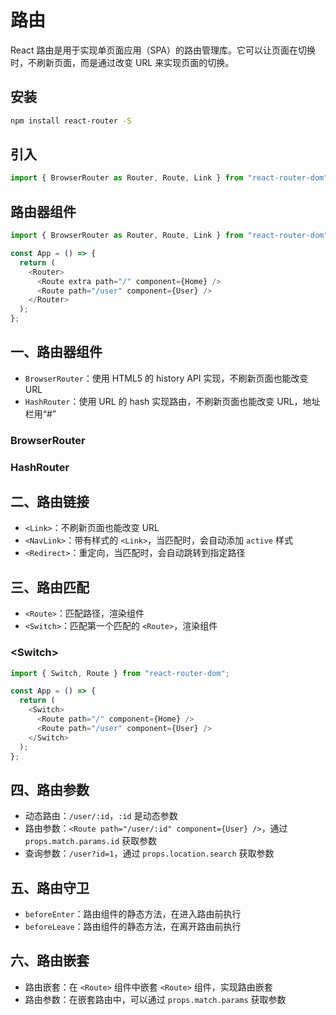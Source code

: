 # 路由

React 路由是用于实现单页面应用（SPA）的路由管理库。它可以让页面在切换时，不刷新页面，而是通过改变 URL 来实现页面的切换。

## 安装

```bash
npm install react-router -S
```

## 引入

```js
import { BrowserRouter as Router, Route, Link } from "react-router-dom";
```

## 路由器组件

```js
import { BrowserRouter as Router, Route, Link } from "react-router-dom";

const App = () => {
  return (
    <Router>
      <Route extra path="/" component={Home} />
      <Route path="/user" component={User} />
    </Router>
  );
};
```

## 一、路由器组件

- `BrowserRouter`：使用 HTML5 的 history API 实现，不刷新页面也能改变 URL
- `HashRouter`：使用 URL 的 hash 实现路由，不刷新页面也能改变 URL，地址栏用“#”

### BrowserRouter

### HashRouter

## 二、路由链接

- `<Link>`：不刷新页面也能改变 URL
- `<NavLink>`：带有样式的 `<Link>`，当匹配时，会自动添加 `active` 样式
- `<Redirect>`：重定向，当匹配时，会自动跳转到指定路径

## 三、路由匹配

- `<Route>`：匹配路径，渲染组件
- `<Switch>`：匹配第一个匹配的 `<Route>`，渲染组件

### &lt;Switch&gt;

```js
import { Switch, Route } from "react-router-dom";

const App = () => {
  return (
    <Switch>
      <Route path="/" component={Home} />
      <Route path="/user" component={User} />
    </Switch>
  );
};
```

## 四、路由参数

- 动态路由：`/user/:id`，`:id` 是动态参数
- 路由参数：`<Route path="/user/:id" component={User} />`，通过 `props.match.params.id` 获取参数
- 查询参数：`/user?id=1`，通过 `props.location.search` 获取参数

## 五、路由守卫

- `beforeEnter`：路由组件的静态方法，在进入路由前执行
- `beforeLeave`：路由组件的静态方法，在离开路由前执行

## 六、路由嵌套

- 路由嵌套：在 `<Route>` 组件中嵌套 `<Route>` 组件，实现路由嵌套
- 路由参数：在嵌套路由中，可以通过 `props.match.params` 获取参数
